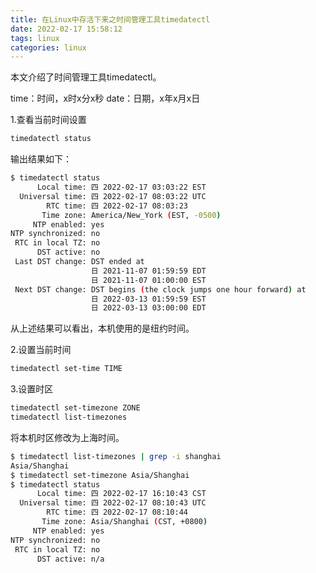 ```yaml
---
title: 在Linux中存活下来之时间管理工具timedatectl
date: 2022-02-17 15:58:12
tags: linux
categories: linux
---
```


本文介绍了时间管理工具timedatectl。

time：时间，x时x分x秒
date：日期，x年x月x日

<!--more-->

1.查看当前时间设置

```bash
timedatectl status
```

输出结果如下：

```bash
$ timedatectl status
      Local time: 四 2022-02-17 03:03:22 EST
  Universal time: 四 2022-02-17 08:03:22 UTC
        RTC time: 四 2022-02-17 08:03:23
       Time zone: America/New_York (EST, -0500)
     NTP enabled: yes
NTP synchronized: no
 RTC in local TZ: no
      DST active: no
 Last DST change: DST ended at
                  日 2021-11-07 01:59:59 EDT
                  日 2021-11-07 01:00:00 EST
 Next DST change: DST begins (the clock jumps one hour forward) at
                  日 2022-03-13 01:59:59 EST
                  日 2022-03-13 03:00:00 EDT
```

从上述结果可以看出，本机使用的是纽约时间。

2.设置当前时间

```bash
timedatectl set-time TIME
```

3.设置时区

```bash
timedatectl set-timezone ZONE
timedatectl list-timezones
```

将本机时区修改为上海时间。

```bash
$ timedatectl list-timezones | grep -i shanghai
Asia/Shanghai
$ timedatectl set-timezone Asia/Shanghai
$ timedatectl status
      Local time: 四 2022-02-17 16:10:43 CST
  Universal time: 四 2022-02-17 08:10:43 UTC
        RTC time: 四 2022-02-17 08:10:44
       Time zone: Asia/Shanghai (CST, +0800)
     NTP enabled: yes
NTP synchronized: no
 RTC in local TZ: no
      DST active: n/a
```
